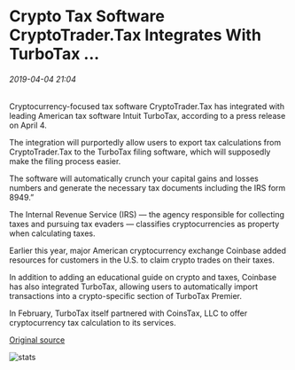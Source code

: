 # Crypto Tax Software CryptoTrader.Tax Integrates With TurboTax ...

###### 2019-04-04 21:04

Cryptocurrency-focused tax software CryptoTrader.Tax has integrated with leading American tax software Intuit TurboTax, according to a press release on April 4.

The integration will purportedly allow users to export tax calculations from CryptoTrader.Tax to the TurboTax filing software, which will supposedly make the filing process easier.

The software will automatically crunch your capital gains and losses numbers and generate the necessary tax documents including the IRS form 8949.”

The Internal Revenue Service (IRS) — the agency responsible for collecting taxes and pursuing tax evaders — classifies cryptocurrencies as property when calculating taxes.

Earlier this year, major American cryptocurrency exchange Coinbase added resources for customers in the U.S. to claim crypto trades on their taxes.

In addition to adding an educational guide on crypto and taxes, Coinbase has also integrated TurboTax, allowing users to automatically import transactions into a crypto-specific section of TurboTax Premier.

In February, TurboTax itself partnered with CoinsTax, LLC to offer cryptocurrency tax calculation to its services.

[Original source](https://cointelegraph.com/news/crypto-tax-software-cryptotradertax-integrates-with-turbotax)

![stats](https://c.statcounter.com/11760860/0/a89fa40b/1/ "stats")